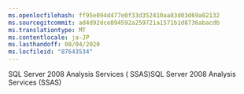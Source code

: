 ```yaml
---
ms.openlocfilehash: ff95e094d477e0f33d352410aa83d03d69a02132
ms.sourcegitcommit: ad4d92dce894592a259721a1571b1d8736abacdb
ms.translationtype: MT
ms.contentlocale: ja-JP
ms.lasthandoff: 08/04/2020
ms.locfileid: "87643534"
---
```

<span data-ttu-id="3df92-101">SQL Server 2008 Analysis Services \( SSAS\)</span><span class="sxs-lookup"><span data-stu-id="3df92-101">SQL Server 2008 Analysis Services \(SSAS\)</span></span>
